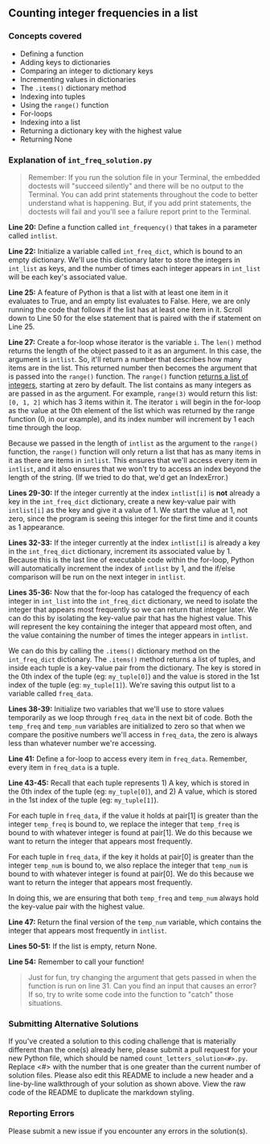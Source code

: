 ## Counting integer frequencies in a list

### Concepts covered
* Defining a function
* Adding keys to dictionaries
* Comparing an integer to dictionary keys
* Incrementing values in dictionaries
* The `.items()` dictionary method
* Indexing into tuples
* Using the `range()` function
* For-loops
* Indexing into a list
* Returning a dictionary key with the highest value
* Returning None

### Explanation of `int_freq_solution.py`

> Remember: If you run the solution file in your Terminal, the embedded doctests will "succeed silently" and there will be no output to the Terminal. You can add print statements throughout the code to better understand what is happening. But, if you add print statements, the doctests will fail and you'll see a failure report print to the Terminal.

**Line 20:** Define a function called `int_frequency()` that takes in a parameter called `intlist`.

**Line 22:** Initialize a variable called `int_freq_dict`, which is bound to an empty dictionary. We'll use this dictionary later to store the integers in `int_list` as keys, and the number of times each integer appears in `int_list` will be each key's associated value.

**Line 25:** A feature of Python is that a list with at least one item in it evaluates to True, and an empty list evaluates to False. Here, we are only running the code that follows if the list has at least one item in it. Scroll down to Line 50 for the else statement that is paired with the if statement on Line 25.

**Line 27:** Create a for-loop whose iterator is the variable `i`. The `len()` method returns the length of the object passed to it as an argument. In this case, the argument is `intlist`. So, it'll return a number that describes how many items are in the list. This returned number then becomes the argument that is passed into the `range()` function. The `range()` function [returns a list of integers](http://pythoncentral.io/pythons-range-function-explained/), starting at zero by default. The list contains as many integers as are passed in as the argument. For example, `range(3)` would return this list: `[0, 1, 2]` which has 3 items within it. The iterator `i` will begin in the for-loop as the value at the 0th element of the list which was returned by the range function (0, in our example), and its index number will increment by 1 each time through the loop. 

Because we passed in the length of `intlist` as the argument to the `range()` function, the `range()` function will only return a list that has as many items in it as there are items in `intlist`. This ensures that we'll access every item in `intlist`, and it also ensures that we won't try to access an index beyond the length of the string. (If we tried to do that, we'd get an IndexError.)

**Lines 29-30:** If the integer currently at the index `intlist[i]` is **not** already a key in the `int_freq_dict` dictionary, create a new key-value pair with `intlist[i]` as the key and give it a value of 1. We start the value at 1, not zero, since the program is seeing this integer for the first time and it counts as 1 appearance.

**Lines 32-33:** If the integer currently at the index `intlist[i]` is already a key in the `int_freq_dict` dictionary, increment its associated value by 1. Because this is the last line of executable code within the for-loop, Python will automatically increment the index of `intlist` by 1, and the if/else comparison will be run on the next integer in `intlist`.

**Lines 35-36:** Now that the for-loop has cataloged the frequency of each integer in `int_list` into the `int_freq_dict` dictionary, we need to isolate the integer that appears most frequently so we can return that integer later. We can do this by isolating the key-value pair that has the highest value. This will represent the key containing the integer that appeard most often, and the value containing the number of times the integer appears in `intlist`. 

We can do this by calling the `.items()` dictionary method on the `int_freq_dict` dictionary. The `.items()` method returns a list of tuples, and inside each tuple is a key-value pair from the dictionary. The key is stored in the 0th index of the tuple (eg: `my_tuple[0]`) and the value is stored in the 1st index of the tuple (eg: `my_tuple[1]`). We're saving this output list to a variable called `freq_data`.

**Lines 38-39:** Initialize two variables that we'll use to store values temporarily as we loop through `freq_data` in the next bit of code. Both the `temp_freq` and `temp_num` variables are initialized to zero so that when we compare the positive numbers we'll access in `freq_data`, the zero is always less than whatever number we're accessing.

**Line 41:** Define a for-loop to access every item in `freq_data`. Remember, every item in `freq_data` is a tuple.

**Line 43-45:** Recall that each tuple represents 1) A key, which is stored in the 0th index of the tuple (eg: `my_tuple[0]`), and 2) A value, which is stored in the 1st index of the tuple (eg: `my_tuple[1]`). 

For each tuple in `freq_data`, if the value it holds at pair[1] is greater than the integer `temp_freq` is bound to, we replace the integer that `temp_freq` is bound to with whatever integer is found at pair[1]. We do this because we want to return the integer that appears most frequently.

For each tuple in `freq_data`, if the key it holds at pair[0] is greater than the integer `temp_num` is bound to, we also replace the integer that `temp_num` is bound to with whatever integer is found at pair[0]. We do this because we want to return the integer that appears most frequently.

In doing this, we are ensuring that both `temp_freq` and `temp_num` always hold the key-value pair with the highest value.

**Line 47:** Return the final version of the `temp_num` variable, which contains the integer that appears most frequently in `intlist`.

**Lines 50-51:** If the list is empty, return None.

**Line 54:** Remember to call your function!

> Just for fun, try changing the argument that gets passed in when the function is run on line 31. Can you find an input that causes an error? If so, try to write some code into the function to "catch" those situations.

### Submitting Alternative Solutions
If you've created a solution to this coding challenge that is materially different than the one(s) already here, please submit a pull request for your new Python file, which should be named `count_letters_solution<#>.py`. Replace <#> with the number that is one greater than the current number of solution files. Please also edit this README to include a new header and a line-by-line walkthrough of your solution as shown above. View the raw code of the README to duplicate the markdown styling.

### Reporting Errors
Please submit a new issue if you encounter any errors in the solution(s).
